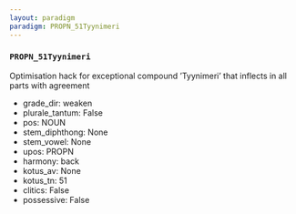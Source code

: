 ```yaml
---
layout: paradigm
paradigm: PROPN_51Tyynimeri
---
```

### ` PROPN_51Tyynimeri `

Optimisation hack for exceptional compound ’Tyynimeri’ that inflects in all parts with agreement
* grade_dir: weaken
* plurale_tantum: False
* pos: NOUN
* stem_diphthong: None
* stem_vowel: None
* upos: PROPN
* harmony: back
* kotus_av: None
* kotus_tn: 51
* clitics: False
* possessive: False
